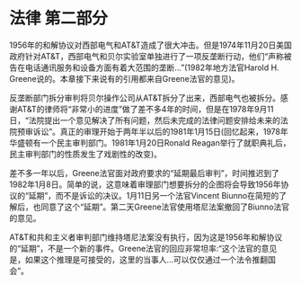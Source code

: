 # 法律 第二部分

1956年的和解协议对西部电气和AT&T造成了很大冲击。但是1974年11月20日美国政府针对AT&T，西部电气和贝尔实验室单独进行了一项反垄断行动，他们“声称被告在电话通讯服务和设备方面有着大范围的垄断...”(1982年地方法官Harold H. Greene说的。本章接下来说有的引用都来自Greene法官的意见)。

反垄断部门拆分审判将贝尔操作公司从AT&T拆分了出来，西部电气也被拆分。感谢AT&T的律师将“非常小的进度”做了差不多4年的时间，但是在1978年9月11日，“法院提出一个意见解决了所有问题，然后未完成的法律问题安排给未来的法院预审诉讼”。真正的审理开始于两年半以后的1981年1月15日(回忆起来，1978年华盛顿有一个民主审判部门。1981年1月20日Ronald Reagan举行了就职典礼后，民主审判部门的性质发生了戏剧性的改变)。

差不多一年以后，Greene法官面对政府要求的“延期最后审判”，时间推迟到了1982年1月8日。简单的说，这意味着审理部门想要拆分的企图将会导致1956年协议的“延期”，而不是诉讼的决议。1月11日另一个法官Vincent Biunno在简短的了解后，也同意了这个“延期”。第二天Greene法官使用塔尼法案撤回了Biunno法官的意见。

AT&T和共和主义者审判部门维持塔尼法案没有执行，因为这是1956年和解协议的“延期”，不是一个新的事件。Greene法官的回应非常坦率:“这个法官的意见是，如果这个推理是可接受的，这里的当事人...可以仅仅通过一个法令推翻国会”。

